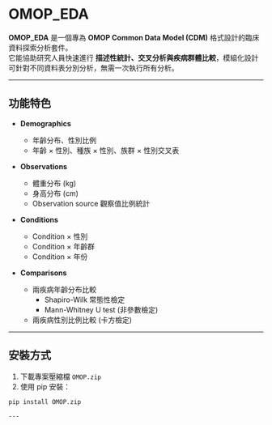 # OMOP_EDA

**OMOP_EDA** 是一個專為 **OMOP Common Data Model (CDM)** 格式設計的臨床資料探索分析套件。  
它能協助研究人員快速進行 **描述性統計、交叉分析與疾病群體比較**，模組化設計可針對不同資料表分別分析，無需一次執行所有分析。  

---

## 功能特色

- **Demographics**  
  - 年齡分布、性別比例  
  - 年齡 × 性別、種族 × 性別、族群 × 性別交叉表  

- **Observations**  
  - 體重分布 (kg)  
  - 身高分布 (cm)  
  - Observation source 觀察值比例統計  

- **Conditions**  
  - Condition × 性別  
  - Condition × 年齡群  
  - Condition × 年份  

- **Comparisons**  
  - 兩疾病年齡分布比較  
    - Shapiro-Wilk 常態性檢定  
    - Mann-Whitney U test (非參數檢定)  
  - 兩疾病性別比例比較 (卡方檢定)  

---

## 安裝方式

1. 下載專案壓縮檔 `OMOP.zip`  
2. 使用 pip 安裝：  

```bash
pip install OMOP.zip

---

